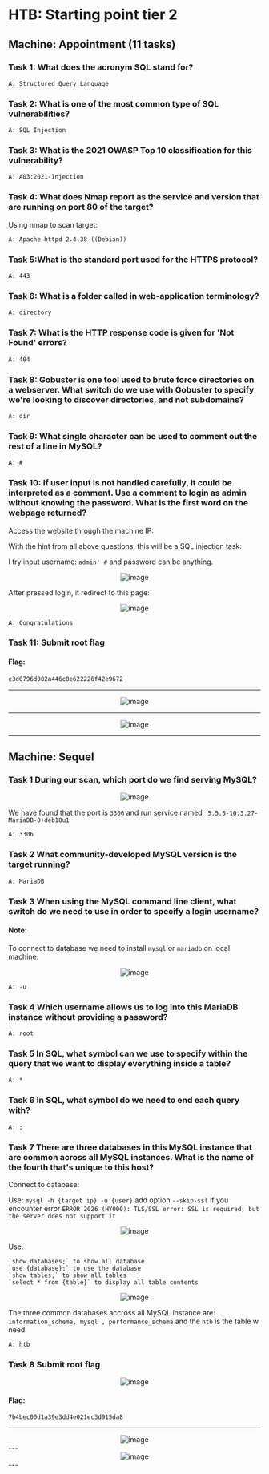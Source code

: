 # HTB: Starting point tier 2

## Machine: Appointment (11 tasks)

### Task 1: What does the acronym SQL stand for?

    A: Structured Query Language

### Task 2: What is one of the most common type of SQL vulnerabilities?

    A: SQL Injection

### Task 3: What is the 2021 OWASP Top 10 classification for this vulnerability?

    A: A03:2021-Injection

### Task 4: What does Nmap report as the service and version that are running on port 80 of the target?

Using nmap to scan target:

    A: Apache httpd 2.4.38 ((Debian))

### Task 5:What is the standard port used for the HTTPS protocol?

    A: 443

### Task 6: What is a folder called in web-application terminology?

    A: directory

### Task 7: What is the HTTP response code is given for 'Not Found' errors?

    A: 404

### Task 8: Gobuster is one tool used to brute force directories on a webserver. What switch do we use with Gobuster to specify we're looking to discover directories, and not subdomains?

    A: dir

### Task 9: What single character can be used to comment out the rest of a line in MySQL?

    A: #

### Task 10: If user input is not handled carefully, it could be interpreted as a comment. Use a comment to login as admin without knowing the password. What is the first word on the webpage returned?

Access the website through the machine IP:

With the hint from all above questions, this will be a SQL injection task:

I try input username: `admin' #` and password can be anything.

<div align="center">
  <img src="https://github.com/Witnull/HackmdWriteup/blob/main/HTB/StartingPointT2_img/c1_10_1.png?raw=true" alt="image">
</div>

After pressed login, it redirect to this page:

<div align="center">
  <img src="https://github.com/Witnull/HackmdWriteup/blob/main/HTB/StartingPointT2_img/c1_10_2.png?raw=true" alt="image">
</div>

    A: Congratulations

### Task 11: Submit root flag

#### Flag:
    e3d0796d002a446c0e622226f42e9672


---

<div align="center">
  <img src="https://github.com/Witnull/HackmdWriteup/blob/main/HTB/StartingPointT2_img/c1_f.png?raw=true" alt="image">
</div>

---

<div align="center">
  <img src="https://github.com/Witnull/HackmdWriteup/blob/main/HTB/StartingPointT2_img/c1_e.png?raw=true" alt="image">
</div>

---

## Machine: Sequel

### Task 1 During our scan, which port do we find serving MySQL?

<div align="center">
  <img src="https://github.com/Witnull/HackmdWriteup/blob/main/HTB/StartingPointT2_img/c2_1.png?raw=true" alt="image">
</div>

We have found that the port is `3306` and run service named ` 5.5.5-10.3.27-MariaDB-0+deb10u1`

    A: 3306
### Task 2 What community-developed MySQL version is the target running?
    A: MariaDB
### Task 3 When using the MySQL command line client, what switch do we need to use in order to specify a login username?

#### Note: 
To connect to database we need to install `mysql` or `mariadb` on local machine:

<div align="center">
  <img src="https://github.com/Witnull/HackmdWriteup/blob/main/HTB/StartingPointT2_img/c2_3.png?raw=true" alt="image">
</div>

    A: -u
### Task 4 Which username allows us to log into this MariaDB instance without providing a password?
    A: root
### Task 5 In SQL, what symbol can we use to specify within the query that we want to display everything inside a table?
    A: *
### Task 6 In SQL, what symbol do we need to end each query with?
    A: ;
### Task 7 There are three databases in this MySQL instance that are common across all MySQL instances. What is the name of the fourth that's unique to this host?

Connect to database:

Use: `mysql -h {target ip} -u {user}` add option `--skip-ssl` if you encounter error `ERROR 2026 (HY000): TLS/SSL error: SSL is required, but the server does not support it`

<div align="center">
  <img src="https://github.com/Witnull/HackmdWriteup/blob/main/HTB/StartingPointT2_img/c2_7_1.png?raw=true" alt="image">
</div>


Use: 

    `show databases;` to show all database
    `use {database};` to use the database
    `show tables;` to show all tables
    `select * from {table}` to display all table contents

<div align="center">
  <img src="https://github.com/Witnull/HackmdWriteup/blob/main/HTB/StartingPointT2_img/c2_7_2.png?raw=true" alt="image">
</div>

The three common databases accross all MySQL instance are: `information_schema, mysql , performance_schema` and the `htb` is the table w need

    A: htb

### Task 8 Submit root flag


<div align="center">
  <img src="https://github.com/Witnull/HackmdWriteup/blob/main/HTB/StartingPointT2_img/c2_f.png?raw=true" alt="image">
</div>


#### Flag:
    7b4bec00d1a39e3dd4e021ec3d915da8


---


<div align="center">
  <img src="https://github.com/Witnull/HackmdWriteup/blob/main/HTB/StartingPointT2_img/c2_8.png?raw=true" alt="image">
</div>
---
<div align="center">
  <img src="https://github.com/Witnull/HackmdWriteup/blob/main/HTB/StartingPointT2_img/c2_e.png?raw=true" alt="image">
</div>
---